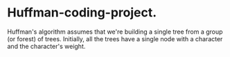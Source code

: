 # Huffman-coding-project.
Huffman's algorithm assumes that we're building a single tree from a group (or forest) of trees. Initially, all the trees have a single node with a character and the character's weight. 
